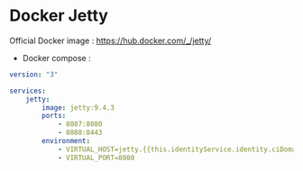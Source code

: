 Docker Jetty
===================

Official Docker image : https://hub.docker.com/_/jetty/

* Docker compose :

```yml
version: "3"

services:
    jetty:
        image: jetty:9.4.3
        ports:
            - 8087:8080
            - 8088:8443
        environment:
            - VIRTUAL_HOST=jetty.{{this.identityService.identity.ciDomain}}
            - VIRTUAL_PORT=8080              
```